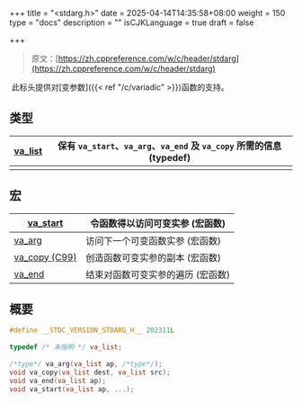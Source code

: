 +++
title = "<stdarg.h>"
date = 2025-04-14T14:35:58+08:00
weight = 150
type = "docs"
description = ""
isCJKLanguage = true
draft = false

+++

> 原文：[https://zh.cppreference.com/w/c/header/stdarg](https://zh.cppreference.com/w/c/header/stdarg)

​	此标头提供对[变参数]({{< ref "/c/variadic" >}})函数的支持。

## 类型

| [va_list<br />](https://zh.cppreference.com/w/c/variadic/va_list) | 保有 `va_start`、`va_arg`、`va_end` 及 `va_copy` 所需的信息 (typedef) |
| ------------------------------------------------------------ | ------------------------------------------------------------ |
|                                                              |                                                              |

## 宏

| [va_start<br />](https://zh.cppreference.com/w/c/variadic/va_start) | 令函数得以访问可变实参 (宏函数)   |
| ------------------------------------------------------------ | --------------------------------- |
| [va_arg<br />](https://zh.cppreference.com/w/c/variadic/va_arg) | 访问下一个可变函数实参 (宏函数)   |
| [va_copy (C99)<br />](https://zh.cppreference.com/w/c/variadic/va_copy) | 创造函数可变实参的副本 (宏函数)   |
| [va_end<br />](https://zh.cppreference.com/w/c/variadic/va_end) | 结束对函数可变实参的遍历 (宏函数) |

## 概要

```c
#define __STDC_VERSION_STDARG_H__ 202311L
 
typedef /* 未指明 */ va_list;
 
/*type*/ va_arg(va_list ap, /*type*/);
void va_copy(va_list dest, va_list src);
void va_end(va_list ap);
void va_start(va_list ap, ...);
```
